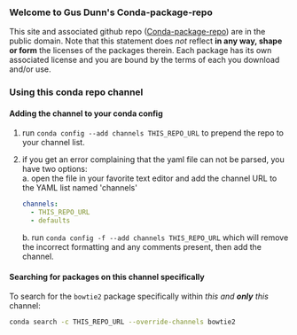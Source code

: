 ### Welcome to Gus Dunn's Conda-package-repo
This site and associated github repo ([Conda-package-repo](https://github.com/xguse/conda-package-repo)) are in the public domain. Note that this statement does _not_ reflect __in any way, shape or form__ the licenses of the packages therein.  Each package has its own associated license and you are bound by the terms of each you download and/or use.

### Using this conda repo channel

#### Adding the channel to your conda config

1. run `conda config --add channels THIS_REPO_URL` to prepend the repo to your channel list.
2. if you get an error complaining that the yaml file can not be parsed, you have two options:  
    a. open the file in your favorite text editor and add the channel URL to the YAML list named 'channels'

    ```YAML
    channels:
      - THIS_REPO_URL
      - defaults
    ```  

    b. run `conda config -f --add channels THIS_REPO_URL` which will remove the incorrect formatting and any comments present, then add the channel.


#### Searching for packages on this channel specifically

To search for the `bowtie2` package specifically within _this and __only__ this_ channel:

```bash
conda search -c THIS_REPO_URL --override-channels bowtie2
```
